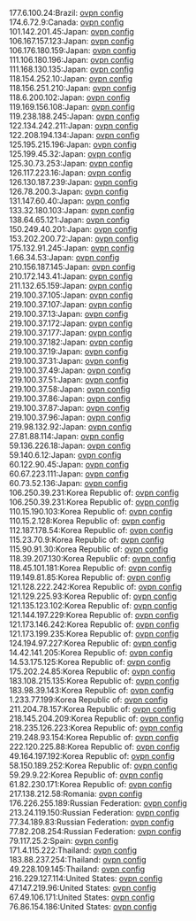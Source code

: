 177.6.100.24:Brazil: [ovpn config](vpn/177_6_100_24.ovpn)  
174.6.72.9:Canada: [ovpn config](vpn/174_6_72_9.ovpn)  
101.142.201.45:Japan: [ovpn config](vpn/101_142_201_45.ovpn)  
106.167.157.123:Japan: [ovpn config](vpn/106_167_157_123.ovpn)  
106.176.180.159:Japan: [ovpn config](vpn/106_176_180_159.ovpn)  
111.106.180.196:Japan: [ovpn config](vpn/111_106_180_196.ovpn)  
111.168.130.135:Japan: [ovpn config](vpn/111_168_130_135.ovpn)  
118.154.252.10:Japan: [ovpn config](vpn/118_154_252_10.ovpn)  
118.156.251.210:Japan: [ovpn config](vpn/118_156_251_210.ovpn)  
118.6.200.102:Japan: [ovpn config](vpn/118_6_200_102.ovpn)  
119.169.156.108:Japan: [ovpn config](vpn/119_169_156_108.ovpn)  
119.238.188.245:Japan: [ovpn config](vpn/119_238_188_245.ovpn)  
122.134.242.211:Japan: [ovpn config](vpn/122_134_242_211.ovpn)  
122.208.194.134:Japan: [ovpn config](vpn/122_208_194_134.ovpn)  
125.195.215.196:Japan: [ovpn config](vpn/125_195_215_196.ovpn)  
125.199.45.32:Japan: [ovpn config](vpn/125_199_45_32.ovpn)  
125.30.73.253:Japan: [ovpn config](vpn/125_30_73_253.ovpn)  
126.117.223.16:Japan: [ovpn config](vpn/126_117_223_16.ovpn)  
126.130.187.239:Japan: [ovpn config](vpn/126_130_187_239.ovpn)  
126.78.200.3:Japan: [ovpn config](vpn/126_78_200_3.ovpn)  
131.147.60.40:Japan: [ovpn config](vpn/131_147_60_40.ovpn)  
133.32.180.103:Japan: [ovpn config](vpn/133_32_180_103.ovpn)  
138.64.65.121:Japan: [ovpn config](vpn/138_64_65_121.ovpn)  
150.249.40.201:Japan: [ovpn config](vpn/150_249_40_201.ovpn)  
153.202.200.72:Japan: [ovpn config](vpn/153_202_200_72.ovpn)  
175.132.91.245:Japan: [ovpn config](vpn/175_132_91_245.ovpn)  
1.66.34.53:Japan: [ovpn config](vpn/1_66_34_53.ovpn)  
210.156.187.145:Japan: [ovpn config](vpn/210_156_187_145.ovpn)  
210.172.143.41:Japan: [ovpn config](vpn/210_172_143_41.ovpn)  
211.132.65.159:Japan: [ovpn config](vpn/211_132_65_159.ovpn)  
219.100.37.105:Japan: [ovpn config](vpn/219_100_37_105.ovpn)  
219.100.37.107:Japan: [ovpn config](vpn/219_100_37_107.ovpn)  
219.100.37.13:Japan: [ovpn config](vpn/219_100_37_13.ovpn)  
219.100.37.172:Japan: [ovpn config](vpn/219_100_37_172.ovpn)  
219.100.37.177:Japan: [ovpn config](vpn/219_100_37_177.ovpn)  
219.100.37.182:Japan: [ovpn config](vpn/219_100_37_182.ovpn)  
219.100.37.19:Japan: [ovpn config](vpn/219_100_37_19.ovpn)  
219.100.37.31:Japan: [ovpn config](vpn/219_100_37_31.ovpn)  
219.100.37.49:Japan: [ovpn config](vpn/219_100_37_49.ovpn)  
219.100.37.51:Japan: [ovpn config](vpn/219_100_37_51.ovpn)  
219.100.37.58:Japan: [ovpn config](vpn/219_100_37_58.ovpn)  
219.100.37.86:Japan: [ovpn config](vpn/219_100_37_86.ovpn)  
219.100.37.87:Japan: [ovpn config](vpn/219_100_37_87.ovpn)  
219.100.37.96:Japan: [ovpn config](vpn/219_100_37_96.ovpn)  
219.98.132.92:Japan: [ovpn config](vpn/219_98_132_92.ovpn)  
27.81.88.114:Japan: [ovpn config](vpn/27_81_88_114.ovpn)  
59.136.226.18:Japan: [ovpn config](vpn/59_136_226_18.ovpn)  
59.140.6.12:Japan: [ovpn config](vpn/59_140_6_12.ovpn)  
60.122.90.45:Japan: [ovpn config](vpn/60_122_90_45.ovpn)  
60.67.223.111:Japan: [ovpn config](vpn/60_67_223_111.ovpn)  
60.73.52.136:Japan: [ovpn config](vpn/60_73_52_136.ovpn)  
106.250.39.231:Korea Republic of: [ovpn config](vpn/106_250_39_231.ovpn)  
106.250.39.231:Korea Republic of: [ovpn config](vpn/106_250_39_231.ovpn)  
110.15.190.103:Korea Republic of: [ovpn config](vpn/110_15_190_103.ovpn)  
110.15.2.128:Korea Republic of: [ovpn config](vpn/110_15_2_128.ovpn)  
112.187.178.54:Korea Republic of: [ovpn config](vpn/112_187_178_54.ovpn)  
115.23.70.9:Korea Republic of: [ovpn config](vpn/115_23_70_9.ovpn)  
115.90.91.30:Korea Republic of: [ovpn config](vpn/115_90_91_30.ovpn)  
118.39.207.130:Korea Republic of: [ovpn config](vpn/118_39_207_130.ovpn)  
118.45.101.181:Korea Republic of: [ovpn config](vpn/118_45_101_181.ovpn)  
119.149.81.85:Korea Republic of: [ovpn config](vpn/119_149_81_85.ovpn)  
121.128.222.242:Korea Republic of: [ovpn config](vpn/121_128_222_242.ovpn)  
121.129.225.93:Korea Republic of: [ovpn config](vpn/121_129_225_93.ovpn)  
121.135.123.102:Korea Republic of: [ovpn config](vpn/121_135_123_102.ovpn)  
121.144.197.229:Korea Republic of: [ovpn config](vpn/121_144_197_229.ovpn)  
121.173.146.242:Korea Republic of: [ovpn config](vpn/121_173_146_242.ovpn)  
121.173.199.235:Korea Republic of: [ovpn config](vpn/121_173_199_235.ovpn)  
124.194.97.227:Korea Republic of: [ovpn config](vpn/124_194_97_227.ovpn)  
14.42.141.205:Korea Republic of: [ovpn config](vpn/14_42_141_205.ovpn)  
14.53.175.125:Korea Republic of: [ovpn config](vpn/14_53_175_125.ovpn)  
175.202.24.85:Korea Republic of: [ovpn config](vpn/175_202_24_85.ovpn)  
183.108.215.135:Korea Republic of: [ovpn config](vpn/183_108_215_135.ovpn)  
183.98.39.143:Korea Republic of: [ovpn config](vpn/183_98_39_143.ovpn)  
1.233.77.199:Korea Republic of: [ovpn config](vpn/1_233_77_199.ovpn)  
211.204.78.157:Korea Republic of: [ovpn config](vpn/211_204_78_157.ovpn)  
218.145.204.209:Korea Republic of: [ovpn config](vpn/218_145_204_209.ovpn)  
218.235.126.223:Korea Republic of: [ovpn config](vpn/218_235_126_223.ovpn)  
219.248.93.154:Korea Republic of: [ovpn config](vpn/219_248_93_154.ovpn)  
222.120.225.88:Korea Republic of: [ovpn config](vpn/222_120_225_88.ovpn)  
49.164.197.192:Korea Republic of: [ovpn config](vpn/49_164_197_192.ovpn)  
58.150.189.252:Korea Republic of: [ovpn config](vpn/58_150_189_252.ovpn)  
59.29.9.22:Korea Republic of: [ovpn config](vpn/59_29_9_22.ovpn)  
61.82.230.171:Korea Republic of: [ovpn config](vpn/61_82_230_171.ovpn)  
217.138.212.58:Romania: [ovpn config](vpn/217_138_212_58.ovpn)  
176.226.255.189:Russian Federation: [ovpn config](vpn/176_226_255_189.ovpn)  
213.24.119.150:Russian Federation: [ovpn config](vpn/213_24_119_150.ovpn)  
77.34.189.83:Russian Federation: [ovpn config](vpn/77_34_189_83.ovpn)  
77.82.208.254:Russian Federation: [ovpn config](vpn/77_82_208_254.ovpn)  
79.117.25.2:Spain: [ovpn config](vpn/79_117_25_2.ovpn)  
171.4.115.222:Thailand: [ovpn config](vpn/171_4_115_222.ovpn)  
183.88.237.254:Thailand: [ovpn config](vpn/183_88_237_254.ovpn)  
49.228.109.145:Thailand: [ovpn config](vpn/49_228_109_145.ovpn)  
216.229.127.114:United States: [ovpn config](vpn/216_229_127_114.ovpn)  
47.147.219.96:United States: [ovpn config](vpn/47_147_219_96.ovpn)  
67.49.106.171:United States: [ovpn config](vpn/67_49_106_171.ovpn)  
76.86.154.186:United States: [ovpn config](vpn/76_86_154_186.ovpn)  
